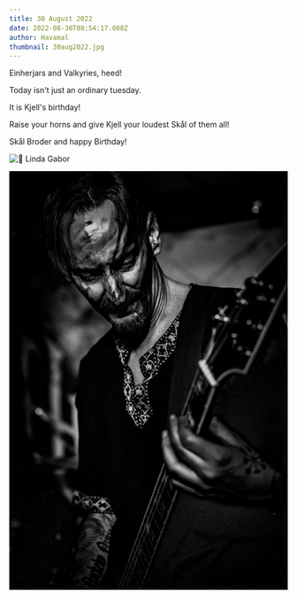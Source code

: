 ```yaml
---
title: 30 August 2022
date: 2022-08-30T08:54:17.088Z
author: Havamal
thumbnail: 30aug2022.jpg
---
```

Einherjars and Valkyries, heed!

Today isn't just an ordinary tuesday.

It is Kjell's birthday!

[](<>)Raise your horns and give Kjell your loudest Skål of them all!

Skål Broder and happy Birthday!

![📸](https://static.xx.fbcdn.net/images/emoji.php/v9/tde/1/16/1f4f8.png) Linda Gabor

![Kjell demonstrating mastery of the guitar](30aug2022.jpg)